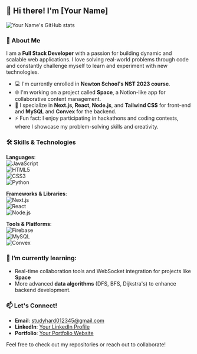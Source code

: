 
## 👋 Hi there! I'm [Your Name]

![Your Name's GitHub stats](https://github-readme-stats.vercel.app/api?username=vermavaishnav70&show_icons=true&theme=radical&count_private=true)

### 🚀 About Me

I am a **Full Stack Developer** with a passion for building dynamic and scalable web applications. I love solving real-world problems through code and constantly challenge myself to learn and experiment with new technologies.  
- 💻 I'm currently enrolled in **Newton School's NST 2023 course**.
- 🌐 I'm working on a project called **Space**, a Notion-like app for collaborative content management.
- 🎨 I specialize in **Next.js, React, Node.js**, and **Tailwind CSS** for front-end and **MySQL** and **Convex** for the backend.
- ⚡ Fun fact: I enjoy participating in hackathons and coding contests, where I showcase my problem-solving skills and creativity.

### 🛠️ Skills & Technologies

**Languages**:  
![JavaScript](https://img.shields.io/badge/-JavaScript-F7DF1E?style=flat&logo=javascript&logoColor=black)  
![HTML5](https://img.shields.io/badge/-HTML5-E34F26?style=flat&logo=html5&logoColor=white)  
![CSS3](https://img.shields.io/badge/-CSS3-1572B6?style=flat&logo=css3&logoColor=white)  
![Python](https://img.shields.io/badge/-Python-3776AB?style=flat&logo=python&logoColor=white)

**Frameworks & Libraries**:  
![Next.js](https://img.shields.io/badge/-Next.js-000000?style=flat&logo=next.js&logoColor=white)  
![React](https://img.shields.io/badge/-React-61DAFB?style=flat&logo=react&logoColor=black)  
![Node.js](https://img.shields.io/badge/-Node.js-339933?style=flat&logo=node.js&logoColor=white)

**Tools & Platforms**:  
![Firebase](https://img.shields.io/badge/-Firebase-FFCA28?style=flat&logo=firebase&logoColor=white)  
![MySQL](https://img.shields.io/badge/-MySQL-4479A1?style=flat&logo=mysql&logoColor=white)  
![Convex](https://img.shields.io/badge/-Convex-3B83BD?style=flat&logo=data&logoColor=white)

### 🌱 I’m currently learning:
- Real-time collaboration tools and WebSocket integration for projects like **Space**
- More advanced **data algorithms** (DFS, BFS, Dijkstra's) to enhance backend development.

### 📫 Let's Connect!
- **Email**: [studyhard012345@gmail.com](mailto:studyhard012345@gmail.com)
- **LinkedIn**: [Your LinkedIn Profile](https://www.linkedin.com/in/your-profile)
- **Portfolio**: [Your Portfolio Website](https://yourportfolio.com)

Feel free to check out my repositories or reach out to collaborate!


<!--
**cmdPrompt-lang/cmdPrompt-lang** is a ✨ _special_ ✨ repository because its `README.md` (this file) appears on your GitHub profile.

Here are some ideas to get you started:

- 🔭 I’m currently working on ...
- 🌱 I’m currently learning ...
- 👯 I’m looking to collaborate on ...
- 🤔 I’m looking for help with ...
- 💬 Ask me about ...
- 📫 How to reach me: ...
- 😄 Pronouns: ...
- ⚡ Fun fact: ...
-->
